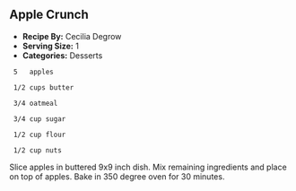## Apple Crunch
* **Recipe By:** Cecilia Degrow
* **Serving Size:** 1
* **Categories:** Desserts

```
 5   apples

 1/2 cups butter

 3/4 oatmeal

 3/4 cup sugar

 1/2 cup flour

 1/2 cup nuts
```

Slice apples in buttered 9x9 inch dish.
Mix remaining ingredients and place on top of apples.
Bake in 350 degree oven for 30 minutes.
